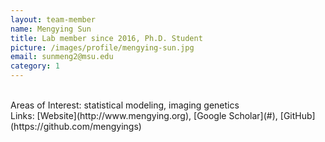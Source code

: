 ```yaml
---
layout: team-member
name: Mengying Sun
title: Lab member since 2016, Ph.D. Student
picture: /images/profile/mengying-sun.jpg
email: sunmeng2@msu.edu
category: 1
---
```


<br/>
Areas of Interest: statistical modeling, imaging genetics 
<br/>
Links: [Website](http://www.mengying.org), [Google Scholar](#), [GitHub](https://github.com/mengyings)